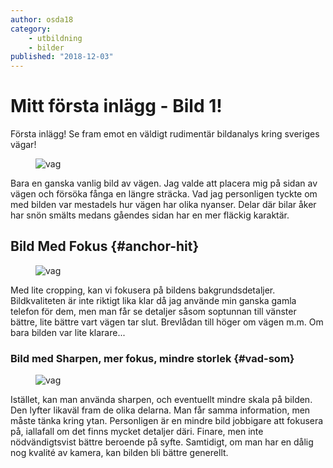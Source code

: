 ```yaml
---
author: osda18
category:
    - utbildning
    - bilder
published: "2018-12-03"
---
```

Mitt första inlägg - Bild 1!
==================================

Första inlägg! Se fram emot en väldigt rudimentär bildanalys kring sveriges vägar!

<!--more-->

<figure class="figure center">
    <img src="image/DSC_0079.jpg?w=500&crop-to-fit" alt="vag">
</figure>

Bara en ganska vanlig bild av vägen. Jag valde att placera mig på sidan av vägen och
försöka fånga en längre sträcka. Vad jag personligen tyckte om med bilden var mestadels
hur vägen har olika nyanser. Delar där bilar åker har snön smälts medans gåendes sidan
har en mer fläckig karaktär.


Bild Med Fokus {#anchor-hit}
-----------------------------------

<figure class="figure left w50">
    <img src="image/DSC_0079.jpg?w=500&h=281&crop-to-fit&area=0,65,65,0" alt="vag">
</figure>

Med lite cropping, kan vi fokusera på bildens bakgrundsdetaljer. Bildkvaliteten
är inte riktigt lika klar då jag använde min ganska gamla telefon för dem, men man får se detaljer såsom soptunnan till vänster bättre, lite bättre vart vägen tar slut. Brevlådan till höger om vägen m.m. Om bara bilden var lite klarare...

### Bild med Sharpen, mer fokus, mindre storlek {#vad-som}

<figure class="figure left w25">
    <img src="image/DSC_0079.jpg?w=250&crop-to-fit&area=0,65,65,0&convolve=sharpen" alt="vag">
</figure>

Istället, kan man använda sharpen, och eventuellt mindre skala på bilden.
Den lyfter likaväl fram de olika delarna. Man får samma information, men måste
tänka kring ytan. Personligen är en mindre bild jobbigare att fokusera på, iallafall
om det finns mycket detaljer däri. Finare, men inte nödvändigtsvist bättre beroende
på syfte. Samtidigt, om man har en dålig nog kvalité av kamera, kan bilden bli bättre generellt.

